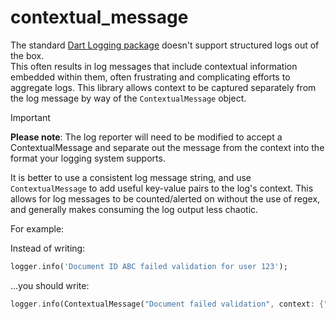 # contextual_message

The standard [Dart Logging package](https://pub.dev/packages/logging) doesn't support structured logs out of the box.  
This often results in log messages that include contextual information embedded within them, often frustrating and complicating efforts to aggregate logs.
This library allows context to be captured separately from the log message by way of the `ContextualMessage` object.

> [!IMPORTANT]
> **Please note**: The log reporter will need to be modified to accept a ContextualMessage and separate out the message from the context into the format your logging system supports.

It is better to use a consistent log message string, and use `ContextualMessage` to add useful
key-value pairs to the log's context. This allows for log messages to be counted/alerted on without the
use of regex, and generally makes consuming the log output less chaotic.

For example:

Instead of writing:
```dart
logger.info('Document ID ABC failed validation for user 123');
```

...you should write:
```dart
logger.info(ContextualMessage("Document failed validation", context: {"docId":"ABC", "userId":"123"}));
```

